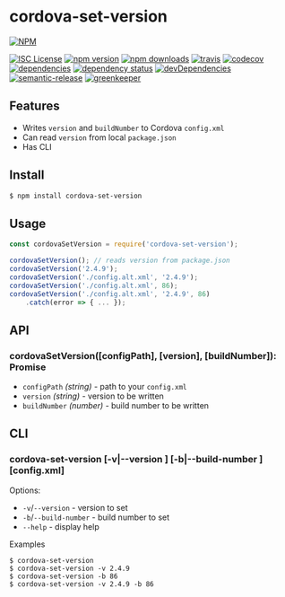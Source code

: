 # cordova-set-version

[![NPM](https://nodei.co/npm/cordova-set-version.png?downloads=true&stars=true)](https://nodei.co/npm/cordova-set-version/)

[![ISC License](https://img.shields.io/npm/l/cordova-set-version.svg?style=flat-square)](http://opensource.org/licenses/ISC)
[![npm version](https://img.shields.io/npm/v/cordova-set-version.svg?style=flat-square)](http://npm.im/cordova-set-version)
[![npm downloads](https://img.shields.io/npm/dt/cordova-set-version.svg?style=flat-square)](http://npm-stat.com/charts.html?package=cordova-set-version&from=2017-02-08)
[![travis](https://img.shields.io/travis/gligoran/cordova-set-version.svg?style=flat-square)](https://travis-ci.org/gligoran/cordova-set-version)
[![codecov](https://img.shields.io/codecov/c/github/gligoran/cordova-set-version.svg?style=flat-square)](https://codecov.io/gh/gligoran/cordova-set-version)
[![dependencies](https://img.shields.io/david/gligoran/cordova-set-version.svg?style=flat-square)](https://david-dm.org/gligoran/cordova-set-version)
[![dependency status](https://tidelift.com/badges/github/gligoran/cordova-set-version)](https://tidelift.com/repo/github/gligoran/cordova-set-version)
[![devDependencies](https://img.shields.io/david/dev/gligoran/cordova-set-version.svg?style=flat-square)](https://david-dm.org/gligoran/cordova-set-version?type=dev)
[![semantic-release](https://img.shields.io/badge/%20%20%F0%9F%93%A6%F0%9F%9A%80-semantic--release-e10079.svg?style=flat-square)](https://github.com/semantic-release/semantic-release)
[![greenkeeper](https://badges.greenkeeper.io/gligoran/cordova-set-version.svg)](https://greenkeeper.io/)

## Features

- Writes `version` and `buildNumber` to Cordova `config.xml`
- Can read `version` from local `package.json`
- Has CLI

## Install

```sh
$ npm install cordova-set-version
```

## Usage

```js
const cordovaSetVersion = require('cordova-set-version');

cordovaSetVersion(); // reads version from package.json
cordovaSetVersion('2.4.9');
cordovaSetVersion('./config.alt.xml', '2.4.9');
cordovaSetVersion('./config.alt.xml', 86);
cordovaSetVersion('./config.alt.xml', '2.4.9', 86)
    .catch(error => { ... });
```

## API

### cordovaSetVersion([configPath], [version], [buildNumber]): Promise

- `configPath` *(string)* - path to your `config.xml`
- `version` *(string)* - version to be written
- `buildNumber` *(number)* - build number to be written

## CLI

### cordova-set-version [-v|--version <version>] [-b|--build-number <build-number>] [config.xml]

Options:

- `-v`/`--version` - version to set
- `-b`/`--build-number` - build number to set
- `--help` - display help
    
Examples

```
$ cordova-set-version
$ cordova-set-version -v 2.4.9
$ cordova-set-version -b 86
$ cordova-set-version -v 2.4.9 -b 86
```
